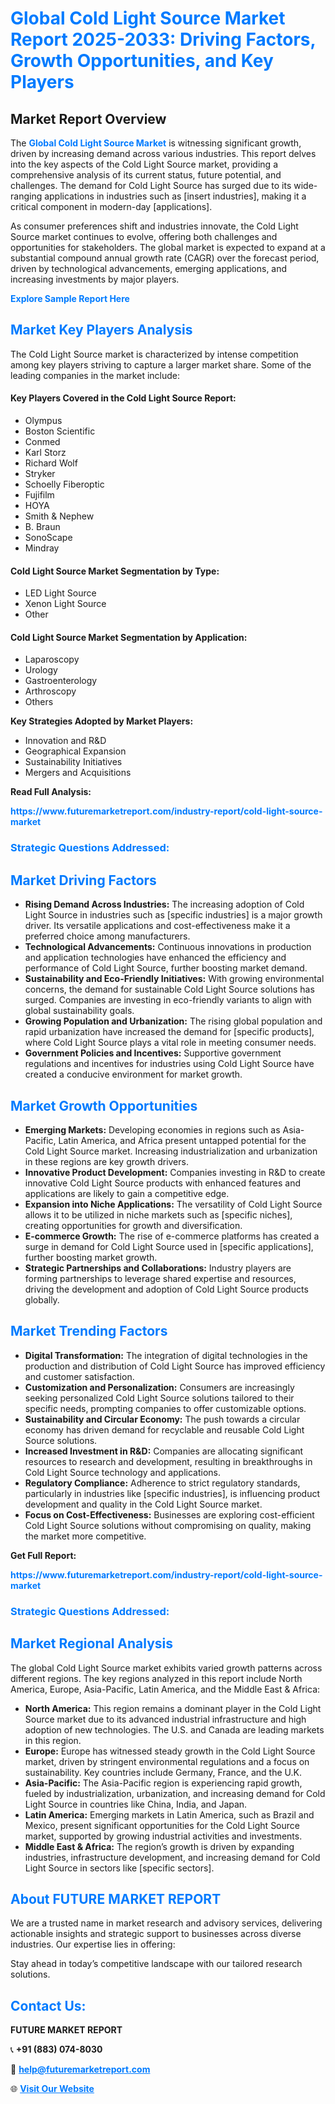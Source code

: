 <h1 style="color: #007BFF;">Global Cold Light Source Market Report 2025-2033: Driving Factors, Growth Opportunities, and Key Players</h1>

<section id="overview">
<h2>Market Report Overview</h2>
<p>The <a href="https://www.futuremarketreport.com/industry-report/cold-light-source-market" style="color: #007BFF; text-decoration: none;"><strong>Global Cold Light Source Market</strong></a> is witnessing significant growth, driven by increasing demand across various industries. This report delves into the key aspects of the Cold Light Source market, providing a comprehensive analysis of its current status, future potential, and challenges. The demand for Cold Light Source has surged due to its wide-ranging applications in industries such as [insert industries], making it a critical component in modern-day [applications].</p>
<p>As consumer preferences shift and industries innovate, the Cold Light Source market continues to evolve, offering both challenges and opportunities for stakeholders. The global market is expected to expand at a substantial compound annual growth rate (CAGR) over the forecast period, driven by technological advancements, emerging applications, and increasing investments by major players.</p>
</section>

<section id="overview">
<p><a href="https://www.futuremarketreport.com/request-sample/reportId=78125" style="color: #007BFF; text-decoration: none;"><strong>Explore Sample Report Here</strong></a></p>
</section>

<section id="key-players">
<h2 style="color: #007BFF;">Market Key Players Analysis</h2>
<p>The Cold Light Source market is characterized by intense competition among key players striving to capture a larger market share. Some of the leading companies in the market include:</p>
<h4>Key Players Covered in the Cold Light Source Report:</h4>
<ul><li>Olympus</li><li>Boston Scientific</li><li>Conmed</li><li>Karl Storz</li><li>Richard Wolf</li><li>Stryker</li><li>Schoelly Fiberoptic</li><li>Fujifilm</li><li>HOYA</li><li>Smith &amp; Nephew</li><li>B. Braun</li><li>SonoScape</li><li>Mindray</li></ul>
<h4>Cold Light Source Market Segmentation by Type:</h4>
<ul><li>LED Light Source</li><li>Xenon Light Source</li><li>Other</li></ul>

<h4>Cold Light Source Market Segmentation by Application:</h4>
<ul><li>Laparoscopy</li><li>Urology</li><li>Gastroenterology</li><li>Arthroscopy</li><li>Others</li></ul>
<p><strong>Key Strategies Adopted by Market Players:</strong></p>
<ul>
<li>Innovation and R&D</li>
<li>Geographical Expansion</li>
<li>Sustainability Initiatives</li>
<li>Mergers and Acquisitions</li>
</ul>
</section>

<section>
<p><strong>Read Full Analysis: </strong></p><a href="https://www.futuremarketreport.com/industry-report/cold-light-source-market" style="color: #007BFF; text-decoration: none;"><strong>https://www.futuremarketreport.com/industry-report/cold-light-source-market</strong></a>
<h3 style="color: #007BFF;">Strategic Questions Addressed:</h3>
</section>

<section id="driving-factors">
<h2 style="color: #007BFF;">Market Driving Factors</h2>
<ul>
<li><strong>Rising Demand Across Industries:</strong> The increasing adoption of Cold Light Source in industries such as [specific industries] is a major growth driver. Its versatile applications and cost-effectiveness make it a preferred choice among manufacturers.</li>
<li><strong>Technological Advancements:</strong> Continuous innovations in production and application technologies have enhanced the efficiency and performance of Cold Light Source, further boosting market demand.</li>
<li><strong>Sustainability and Eco-Friendly Initiatives:</strong> With growing environmental concerns, the demand for sustainable Cold Light Source solutions has surged. Companies are investing in eco-friendly variants to align with global sustainability goals.</li>
<li><strong>Growing Population and Urbanization:</strong> The rising global population and rapid urbanization have increased the demand for [specific products], where Cold Light Source plays a vital role in meeting consumer needs.</li>
<li><strong>Government Policies and Incentives:</strong> Supportive government regulations and incentives for industries using Cold Light Source have created a conducive environment for market growth.</li>
</ul>
</section>

<section id="growth-opportunities">
<h2 style="color: #007BFF;">Market Growth Opportunities</h2>
<ul>
<li><strong>Emerging Markets:</strong> Developing economies in regions such as Asia-Pacific, Latin America, and Africa present untapped potential for the Cold Light Source market. Increasing industrialization and urbanization in these regions are key growth drivers.</li>
<li><strong>Innovative Product Development:</strong> Companies investing in R&D to create innovative Cold Light Source products with enhanced features and applications are likely to gain a competitive edge.</li>
<li><strong>Expansion into Niche Applications:</strong> The versatility of Cold Light Source allows it to be utilized in niche markets such as [specific niches], creating opportunities for growth and diversification.</li>
<li><strong>E-commerce Growth:</strong> The rise of e-commerce platforms has created a surge in demand for Cold Light Source used in [specific applications], further boosting market growth.</li>
<li><strong>Strategic Partnerships and Collaborations:</strong> Industry players are forming partnerships to leverage shared expertise and resources, driving the development and adoption of Cold Light Source products globally.</li>
</ul>
</section>

<section id="trending-factors">
<h2 style="color: #007BFF;">Market Trending Factors</h2>
<ul>
<li><strong>Digital Transformation:</strong> The integration of digital technologies in the production and distribution of Cold Light Source has improved efficiency and customer satisfaction.</li>
<li><strong>Customization and Personalization:</strong> Consumers are increasingly seeking personalized Cold Light Source solutions tailored to their specific needs, prompting companies to offer customizable options.</li>
<li><strong>Sustainability and Circular Economy:</strong> The push towards a circular economy has driven demand for recyclable and reusable Cold Light Source solutions.</li>
<li><strong>Increased Investment in R&D:</strong> Companies are allocating significant resources to research and development, resulting in breakthroughs in Cold Light Source technology and applications.</li>
<li><strong>Regulatory Compliance:</strong> Adherence to strict regulatory standards, particularly in industries like [specific industries], is influencing product development and quality in the Cold Light Source market.</li>
<li><strong>Focus on Cost-Effectiveness:</strong> Businesses are exploring cost-efficient Cold Light Source solutions without compromising on quality, making the market more competitive.</li>
</ul>
</section>

<section>
<p><strong>Get Full Report: </strong></p><a href="https://www.futuremarketreport.com/industry-report/cold-light-source-market" style="color: #007BFF; text-decoration: none;"><strong>https://www.futuremarketreport.com/industry-report/cold-light-source-market</strong></a>
<h3 style="color: #007BFF;">Strategic Questions Addressed:</h3>
</section>


<section id="regional-analysis">
<h2 style="color: #007BFF;">Market Regional Analysis</h2>
<p>The global Cold Light Source market exhibits varied growth patterns across different regions. The key regions analyzed in this report include North America, Europe, Asia-Pacific, Latin America, and the Middle East & Africa:</p>
<ul>
<li><strong>North America:</strong> This region remains a dominant player in the Cold Light Source market due to its advanced industrial infrastructure and high adoption of new technologies. The U.S. and Canada are leading markets in this region.</li>
<li><strong>Europe:</strong> Europe has witnessed steady growth in the Cold Light Source market, driven by stringent environmental regulations and a focus on sustainability. Key countries include Germany, France, and the U.K.</li>
<li><strong>Asia-Pacific:</strong> The Asia-Pacific region is experiencing rapid growth, fueled by industrialization, urbanization, and increasing demand for Cold Light Source in countries like China, India, and Japan.</li>
<li><strong>Latin America:</strong> Emerging markets in Latin America, such as Brazil and Mexico, present significant opportunities for the Cold Light Source market, supported by growing industrial activities and investments.</li>
<li><strong>Middle East & Africa:</strong> The region’s growth is driven by expanding industries, infrastructure development, and increasing demand for Cold Light Source in sectors like [specific sectors].</li>
</ul>
</section>

<footer>
<h2 style="color: #007BFF;">About FUTURE MARKET REPORT</h2>
<p>We are a trusted name in market research and advisory services, delivering actionable insights and strategic support to businesses across diverse industries. Our expertise lies in offering:</p>

<p>Stay ahead in today’s competitive landscape with our tailored research solutions.</p>

<h2 style="color: #007BFF;">Contact Us:</h2>
<p><strong>FUTURE MARKET REPORT</strong></p>
<p>📞 <strong>+91 (883) 074-8030</strong></p>
<p>📧 <strong><a href="mailto:help@futuremarketreport.com" style="color: #007BFF;">help@futuremarketreport.com</a></strong></p>
<p>🌐 <strong><a href="https://www.futuremarketreport.com/" style="color: #007BFF;">Visit Our Website</a></strong></p>
</footer>